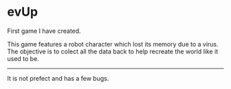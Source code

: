 # evUp


First game I have created. 

This game features a robot character which lost its memory due to a virus. The objective is to colect all the data back to help recreate the world like it used to be.



___
It is not prefect and has a few bugs.
